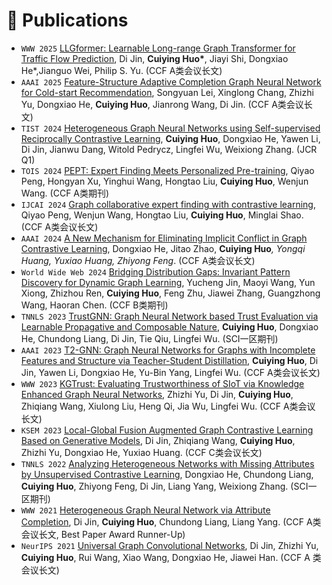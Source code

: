 # 📝 Publications 
- ``WWW 2025`` [LLGformer: Learnable Long-range Graph Transformer for Traffic Flow Prediction](https://openreview.net/forum?id=7VjR70sxti), Di Jin, <b>Cuiying Huo*</b>, Jiayi Shi, Dongxiao He*,Jianguo Wei, Philip S. Yu. (CCF A类会议长文)
- ``AAAI 2025`` [Feature-Structure Adaptive Completion Graph Neural Network for Cold-start Recommendation](), Songyuan Lei, Xinglong Chang, Zhizhi Yu, Dongxiao He, **Cuiying Huo**, Jianrong Wang, Di Jin. (CCF A类会议长文)
- ``TIST 2024`` [Heterogeneous Graph Neural Networks using Self-supervised Reciprocally Contrastive Learning](https://dl.acm.org/doi/abs/10.1145/3706115), **Cuiying Huo**, Dongxiao He, Yawen Li, Di Jin, Jianwu Dang, Witold Pedrycz, Lingfei Wu, Weixiong Zhang. (JCR Q1)
- ``TOIS 2024`` [PEPT: Expert Finding Meets Personalized Pre-training](https://dl.acm.org/doi/abs/10.1145/3690380), Qiyao Peng, Hongyan Xu, Yinghui Wang, Hongtao Liu, **Cuiying Huo**, Wenjun Wang. (CCF A类期刊)
- ``IJCAI 2024`` [Graph collaborative expert finding with contrastive learning](https://www.ijcai.org/proceedings/2024/253), Qiyao Peng, Wenjun Wang, Hongtao Liu, **Cuiying Huo**, Minglai Shao. (CCF A类会议长文)
- ``AAAI 2024`` [A New Mechanism for Eliminating Implicit Conflict in Graph Contrastive Learning](https://ojs.aaai.org/index.php/AAAI/article/view/29125), Dongxiao He, Jitao Zhao, <strong>Cuiying Huo</strong>*, Yongqi Huang, Yuxiao Huang, Zhiyong Feng*. (CCF A类会议长文)
- ``World Wide Web 2024`` [Bridging Distribution Gaps: Invariant Pattern Discovery for Dynamic Graph Learning](https://link.springer.com/article/10.1007/s11280-024-01283-2), Yucheng Jin, Maoyi Wang, Yun Xiong, Zhizhou Ren, **Cuiying Huo**, Feng Zhu, Jiawei Zhang, Guangzhong Wang, Haoran Chen. (CCF B类期刊)
-  ``TNNLS 2023`` [TrustGNN: Graph Neural Network based Trust Evaluation via Learnable Propagative and Composable Nature](https://ieeexplore.ieee.org/abstract/document/10137371), **Cuiying Huo**, Dongxiao He, Chundong Liang, Di Jin, Tie Qiu, Lingfei Wu. (SCI一区期刊)
- ``AAAI 2023`` [T2-GNN: Graph Neural Networks for Graphs with Incomplete Features and Structure via Teacher-Student Distillation](https://ojs.aaai.org/index.php/AAAI/article/view/25553), **Cuiying Huo**, Di Jin, Yawen Li, Dongxiao He, Yu-Bin Yang, Lingfei Wu. (CCF A类会议长文)
- ``WWW 2023`` [KGTrust: Evaluating Trustworthiness of SIoT via Knowledge Enhanced Graph Neural Networks](https://dl.acm.org/doi/abs/10.1145/3543507.3583549), Zhizhi Yu, Di Jin, **Cuiying Huo**, Zhiqiang Wang, Xiulong Liu, Heng Qi, Jia Wu, Lingfei Wu. (CCF A类会议长文)
- ``KSEM 2023`` [Local-Global Fusion Augmented Graph Contrastive Learning Based on Generative Models](https://link.springer.com/chapter/10.1007/978-3-031-40292-0_6), Di Jin, Zhiqiang Wang, **Cuiying Huo**, Zhizhi Yu, Dongxiao He, Yuxiao Huang. (CCF C类会议长文)
-  ``TNNLS 2022`` [Analyzing Heterogeneous Networks with Missing Attributes by Unsupervised Contrastive Learning](https://ieeexplore.ieee.org/abstract/document/9724614), Dongxiao He, Chundong Liang, **Cuiying Huo**, Zhiyong Feng, Di Jin, Liang Yang, Weixiong Zhang. (SCI一区期刊)
-  ``WWW 2021`` [Heterogeneous Graph Neural Network via Attribute Completion](https://dl.acm.org/doi/abs/10.1145/3442381.3449914), Di Jin, **Cuiying Huo**, Chundong Liang, Liang Yang. (CCF A类会议长文, Best Paper Award Runner-Up)
-  ``NeurIPS 2021`` [Universal Graph Convolutional Networks](https://proceedings.neurips.cc/paper/2021/hash/5857d68cd9280bc98d079fa912fd6740-Abstract.html), Di Jin, Zhizhi Yu, **Cuiying Huo**, Rui Wang, Xiao Wang, Dongxiao He, Jiawei Han. (CCF A 类会议长文)
